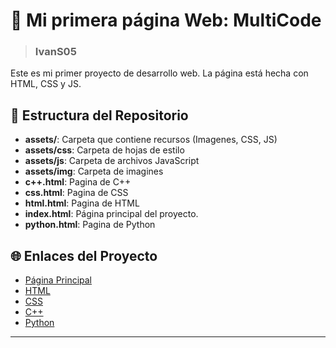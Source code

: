 # 📘 Mi primera página Web: MultiCode
>### IvanS05
Este es mi primer proyecto de desarrollo web. La página está hecha con HTML, CSS y JS.
## 📂 Estructura del Repositorio

- **assets/**: Carpeta que contiene recursos (Imagenes, CSS, JS)
- **assets/css**: Carpeta de hojas de estilo
- **assets/js**: Carpeta de archivos JavaScript
- **assets/img**: Carpeta de imagines
- **c++.html**: Pagina de C++
- **css.html**: Pagina de CSS
- **html.html**: Pagina de HTML
- **index.html**: Página principal del proyecto.
- **python.html**: Pagina de Python

## 🌐 Enlaces del Proyecto  

- [Página Principal](https://ivans0511.github.io/Proyecto-UTB/)  
- [HTML]([./html.html](https://ivans0511.github.io/Proyecto-UTB/html.html))  
- [CSS]([./css.html](https://ivans0511.github.io/Proyecto-UTB/css.html))  
- [C++](https://ivans0511.github.io/Proyecto-UTB/c++.html)  
- [Python]([./python.html](https://ivans0511.github.io/Proyecto-UTB/phyton.html))

---
